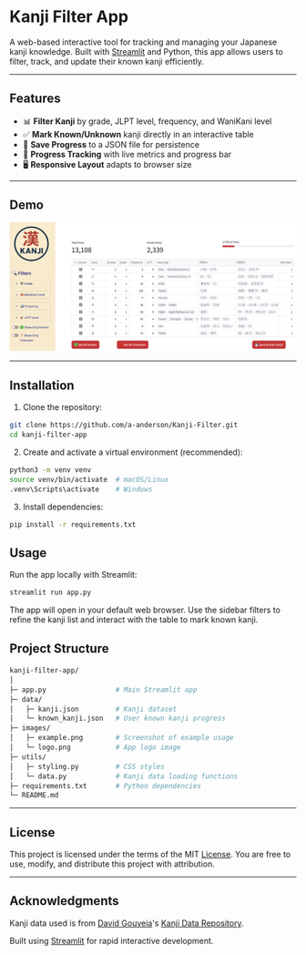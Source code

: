 # Kanji Filter App

A web-based interactive tool for tracking and managing your Japanese kanji knowledge. Built with [Streamlit](https://streamlit.io/) and Python, this app allows users to filter, track, and update their known kanji efficiently.

---

## Features

-   📊 **Filter Kanji** by grade, JLPT level, frequency, and WaniKani level
-   ✅ **Mark Known/Unknown** kanji directly in an interactive table
-   💾 **Save Progress** to a JSON file for persistence
-   🎯 **Progress Tracking** with live metrics and progress bar
-   🖥 **Responsive Layout** adapts to browser size

---

## Demo

![Screenshot of app usage](images/example.png "Example")

---

## Installation

1. Clone the repository:

```bash
git clone https://github.com/a-anderson/Kanji-Filter.git
cd kanji-filter-app
```

2. Create and activate a virtual environment (recommended):

```bash
python3 -m venv venv
source venv/bin/activate  # macOS/Linux
.venv\Scripts\activate    # Windows
```

3. Install dependencies:

```bash
pip install -r requirements.txt
```

## Usage

Run the app locally with Streamlit:

```bash
streamlit run app.py
```

The app will open in your default web browser. Use the sidebar filters to refine the kanji list and interact with the table to mark known kanji.

## Project Structure

```bash
kanji-filter-app/
│
├─ app.py                 # Main Streamlit app
├─ data/
│   ├─ kanji.json         # Kanji dataset
│   └─ known_kanji.json   # User known kanji progress
├─ images/
│   ├─ example.png        # Screenshot of example usage
│   └─ logo.png           # App logo image
├─ utils/
│   ├─ styling.py         # CSS styles
│   └─ data.py            # Kanji data loading functions
├─ requirements.txt       # Python dependencies
└─ README.md
```

---

## License

This project is licensed under the terms of the MIT [License](LICENSE).
You are free to use, modify, and distribute this project with attribution.

---

## Acknowledgments

Kanji data used is from [David Gouveia](https://github.com/davidluzgouveia)'s [Kanji Data Repository](https://github.com/davidluzgouveia/kanji-data).

Built using [Streamlit](https://streamlit.io/) for rapid interactive development.
